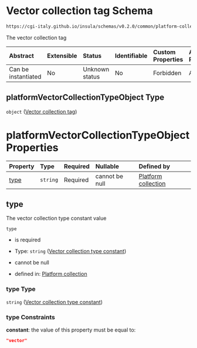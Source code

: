 # Vector collection tag Schema

```txt
https://cgi-italy.github.io/insula/schemas/v0.2.0/common/platform-collection.schema.json#/$defs/platformVectorCollectionTypeObject
```

The vector collection tag

| Abstract            | Extensible | Status         | Identifiable | Custom Properties | Additional Properties | Access Restrictions | Defined In                                                                                                 |
| :------------------ | :--------- | :------------- | :----------- | :---------------- | :-------------------- | :------------------ | :--------------------------------------------------------------------------------------------------------- |
| Can be instantiated | No         | Unknown status | No           | Forbidden         | Allowed               | none                | [platform-collection.schema.json\*](schemas/common/platform-collection.schema.json "open original schema") |

## platformVectorCollectionTypeObject Type

`object` ([Vector collection tag](platform-collection-defs-vector-collection-tag.md))

# platformVectorCollectionTypeObject Properties

| Property      | Type     | Required | Nullable       | Defined by                                                                                                                                                                                                                                                               |
| :------------ | :------- | :------- | :------------- | :----------------------------------------------------------------------------------------------------------------------------------------------------------------------------------------------------------------------------------------------------------------------- |
| [type](#type) | `string` | Required | cannot be null | [Platform collection](platform-collection-defs-vector-collection-tag-properties-vector-collection-type-constant.md "https://cgi-italy.github.io/insula/schemas/v0.2.0/common/platform-collection.schema.json#/$defs/platformVectorCollectionTypeObject/properties/type") |

## type

The vector collection type constant value

`type`

* is required

* Type: `string` ([Vector collection type constant](platform-collection-defs-vector-collection-tag-properties-vector-collection-type-constant.md))

* cannot be null

* defined in: [Platform collection](platform-collection-defs-vector-collection-tag-properties-vector-collection-type-constant.md "https://cgi-italy.github.io/insula/schemas/v0.2.0/common/platform-collection.schema.json#/$defs/platformVectorCollectionTypeObject/properties/type")

### type Type

`string` ([Vector collection type constant](platform-collection-defs-vector-collection-tag-properties-vector-collection-type-constant.md))

### type Constraints

**constant**: the value of this property must be equal to:

```json
"vector"
```
